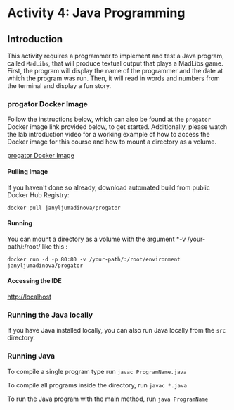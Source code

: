 # Activity 4: Java Programming

## Introduction

This activity requires a programmer to implement and test a Java program,
called `MadLibs`, that will produce textual output that plays a MadLibs game.
First, the program will display the name of the programmer and the date at which
the program was run. Then, it will read in words and numbers from the terminal and
display a fun story.

### progator Docker Image

Follow the instructions below, which can also be found at the `progator` Docker image link provided below, to get started. Additionally, please watch the lab introduction video for a working example of how to access the Docker image for this course and how to mount a directory as a volume.

[progator Docker Image](https://hub.docker.com/repository/docker/janyljumadinova/progator)

#### Pulling Image

If you haven't done so already, download automated build from public Docker Hub Registry:

`docker pull janyljumadinova/progator`

#### Running

You can mount a directory as a volume with the argument *-v /your-path/:/root/ like this :

`docker run -d -p 80:80 -v /your-path/:/root/environment janyljumadinova/progator`

#### Accessing the IDE

<http://localhost>

### Running the Java locally

If you have Java installed locally, you can also run Java locally from the `src` directory.

### Running Java

To compile a single program type run `javac ProgramName.java`

To compile all programs inside the directory, run `javac *.java`

To run the Java program with the main method, run `java ProgramName`

